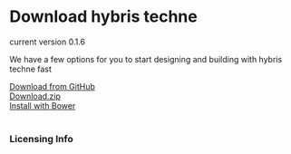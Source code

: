<div class="container hyDownloadPage" >
    <div class="page-header row text-center">
        <h1 class="text-center">Download hybris techne</h1>
        <p class="text-uppercase">current version 0.1.6</p>
        <p class="">We have a few options for you to start designing and building with hybris techne fast</p>
    </div>
    <div class="row">
        <div class="col-md-3 hyDwnlBtns"><a class="btn btn-warning" href="https://github.com/hybris/techne">Download from GitHub</a></div>
        <div class="col-md-3 col-md-offset-1 hyDwnlBtns"><a class="btn btn-warning" href="/public/release-archive">Download.zip</a></div>
        <div class="col-md-3 col-md-offset-1 hyDwnlBtns"><a class="btn btn-warning" href="https://libraries.io/bower/hyTechne">Install with Bower</a></div>
    </div>
    <br />
    <div class="row">
        <h3>Licensing Info</h3>
    </div>
</div>
